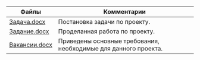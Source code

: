 
| Файлы                                             | Комментарии                                    |
| ------------------------------------------------- | ---------------------------------------------- |
| [Задача.docx](Задача.docx "Задача")               | Постановка задачи по проекту.                  |
| [Задание.docx](Задание.docx "Задание")            | Проделанная работа по проекту.                 |
| [Вакансии.docx](Вакансии.docx "Вакансии")         | Приведены основные требования, необходимые для данного проекта.                         |
